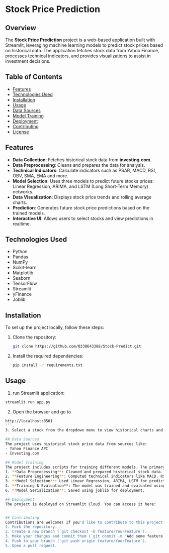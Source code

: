# Stock Price Prediction

## Overview
The **Stock Price Prediction** project is a web-based application built with Streamlit, leveraging machine learning models to predict stock prices based on historical data. The application fetches stock data from Yahoo Finance, processes technical indicators, and provides visualizations to assist in investment decisions.

## Table of Contents
- [Features](#features)
- [Technologies Used](#technologies-used)
- [Installation](#installation)
- [Usage](#usage)
- [Data Sources](#data-sources)
- [Model Training](#model-training)
- [Deployment](#Deployment)
- [Contributing](#contributing)
- [License](#license)

## Features
- **Data Collection**: Fetches historical stock data from **investing.com**.
- **Data Preprocessing**: Cleans and prepares the data for analysis.
- **Technical Indicators**: Calculate indicators such as PSAR, MACD, RSI, OBV, SMA, EMA and more.
- **Model Selection**: Uses three models to predict future stocks prices: Linear Regression, ARIMA, and LSTM (Long Short-Term Memory) networks.
- **Data Visualization**: Displays stock price trends and rolling average charts.
- **Prediction**: Generates future stock price predictions based on the trained models.
- **Interactive UI**: Allows users to select stocks and view predictions in realtime.

## Technologies Used
- Python
- Pandas
- NumPy
- Scikit-learn
- Matplotlib
- Seaborn
- TensorFlow
- Streamlit
- yFinance
- Joblib

## Installation
To set up the project locally, follow these steps:

1. Clone the repository:
   ```bash
   git clone https://github.com/0338643388/Stock-Predict.git
   ```
2. Install the required dependencies:
   ```bash
   pip install -r requirements.txt
   ```

## Usage
1. run Streamlit application:
```bash
streamlit run app.py
```
2. Open the browser and go to
```bash
http://localhost:8501
```.
3. Select a stock from the dropdown menu to view historical charts and predictions.

## Data Sources
The project uses historical stock price data from sources like:
- Yahoo Finance API
- Investing.com

## Model Training
The project includes scripts for training different models. The primary steps are:
1. **Data Preprocessing**: Cleaned and prepared historical stock data.
2. **Feature Engineering**: Computed technical indicators like MACD, RSI, OBV, etc.
3. **Model Selection**: Used Linear Regression, ARIMA, LSTM for predictions.
4. **Training & Evaluation**: The model was trained and evaluated using metrics like MSE, MAE, and R² score.
6. **Model Serialization**: Saved using joblib for deployment.

## Deployment
The project is deployed on Streamlit Cloud. You can access it here:


## Contributing
Contributions are welcome! If you'd like to contribute to this project, please follow these steps:
1. Fork the repository.
2. Create a new branch (`git checkout -b feature/YourFeature`).
3. Make your changes and commit them (`git commit -m 'Add some feature'`).
4. Push to your branch (`git push origin feature/YourFeature`).
5. Open a pull request.

